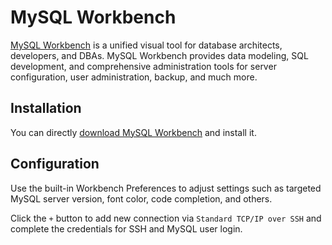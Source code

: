 # MySQL Workbench

[MySQL Workbench](https://www.mysql.com/products/workbench/) is a unified
visual tool for database architects, developers, and DBAs. MySQL Workbench
provides data modeling, SQL development, and comprehensive administration
tools for server configuration, user administration, backup, and much more.

## Installation

You can directly [download MySQL Workbench](https://dev.mysql.com/downloads/workbench/)
and install it.

## Configuration

Use the built-in Workbench Preferences to adjust settings such as targeted
MySQL server version, font color, code completion, and others.

Click the `+` button to add new connection via `Standard TCP/IP over SSH`
and complete the credentials for SSH and MySQL user login.
